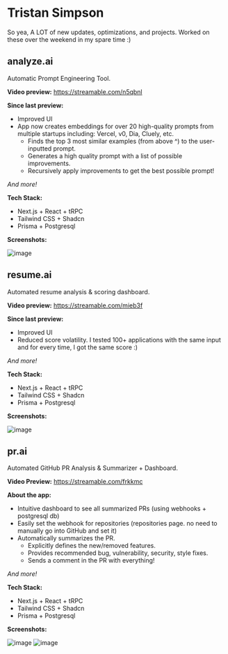 # Tristan Simpson

So yea, A LOT of new updates, optimizations, and projects. Worked on these over the weekend in my spare time :)

## analyze.ai

Automatic Prompt Engineering Tool.

**Video preview:** https://streamable.com/n5qbnl

**Since last preview:**
- Improved UI
- App now creates embeddings for over 20 high-quality prompts from multiple startups including: Vercel, v0, Dia, Cluely, etc.
  - Finds the top 3 most similar examples (from above ^) to the user-inputted prompt.
  - Generates a high quality prompt with a list of possible improvements.
  - Recursively apply improvements to get the best possible prompt!

_And more!_

**Tech Stack:**
- Next.js + React + tRPC
- Tailwind CSS + Shadcn
- Prisma + Postgresql
  

**Screenshots:**

![image](https://github.com/user-attachments/assets/a96b6e01-972e-487e-9935-1e9cea4866ef)



## resume.ai

Automated resume analysis & scoring dashboard.

**Video preview:** https://streamable.com/mieb3f

**Since last preview:**
- Improved UI
- Reduced score volatility. I tested 100+ applications with the same input and for every time, I got the same score :)

_And more!_

**Tech Stack:**
- Next.js + React + tRPC
- Tailwind CSS + Shadcn
- Prisma + Postgresql


**Screenshots:**

![image](https://github.com/user-attachments/assets/a8747fd2-d4e4-46df-a1e4-0c249fdd083b)


## pr.ai

Automated GitHub PR Analysis & Summarizer + Dashboard.

**Video Preview:** https://streamable.com/frkkmc

**About the app:**
- Intuitive dashboard to see all summarized PRs (using webhooks + postgresql db)
- Easily set the webhook for repositories (repositories page. no need to manually go into GitHub and set it)
- Automatically summarizes the PR.
  - Explicitly defines the new/removed features.
  - Provides recommended bug, vulnerability, security, style fixes.
  - Sends a comment in the PR with everything!

_And more!_

**Tech Stack:**
- Next.js + React + tRPC
- Tailwind CSS + Shadcn
- Prisma + Postgresql


**Screenshots:**

![image](https://github.com/user-attachments/assets/878d0c08-4829-4892-bb02-0686f5777719)
![image](https://github.com/user-attachments/assets/81b59069-2c64-4ce4-8185-0db16ff1bfa3)

